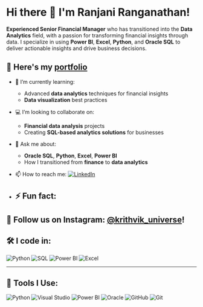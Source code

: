 # Hi there 👋 I'm Ranjani Ranganathan!

**Experienced Senior Financial Manager** who has transitioned into the **Data Analytics** field, with a passion for transforming financial insights through data. I specialize in using **Power BI**, **Excel**, **Python**, and **Oracle SQL** to deliver actionable insights and drive business decisions.

## 🚀 Here's my [portfolio](https://github.com/RanjaniRanganathan/RanjaniRanganathan)

- 🌱 I’m currently learning:
  - Advanced **data analytics** techniques for financial insights
  - **Data visualization** best practices

- 💻 I’m looking to collaborate on:
  - **Financial data analysis** projects
  - Creating **SQL-based analytics solutions** for businesses

- 💬 Ask me about:
  - **Oracle SQL**, **Python**, **Excel**, **Power BI**
  - How I transitioned from **finance** to **data analytics**

- 📫 How to reach me:
  [![LinkedIn](https://img.shields.io/badge/LinkedIn-blue?style=flat-square&logo=linkedin&logoColor=white)](https://www.linkedin.com/in/ranjani-ranganathan/)

- ## ⚡ Fun fact:
📸 Follow us on Instagram: [@krithvik_universe](https://www.instagram.com/krithvik_universe/)!
---

## 🛠 I code in:
![Python](https://img.shields.io/badge/Python-3776AB?style=for-the-badge&logo=python&logoColor=white)
![SQL](https://img.shields.io/badge/SQL-003B57?style=for-the-badge&logo=oracle&logoColor=white)
![Power BI](https://img.shields.io/badge/Power%20BI-F2C811?style=for-the-badge&logo=power-bi&logoColor=white)
![Excel](https://img.shields.io/badge/Excel-217346?style=for-the-badge&logo=microsoft-excel&logoColor=white)

---

## 🔧 Tools I Use:
![Python](https://img.shields.io/badge/Python-3776AB?style=for-the-badge&logo=python&logoColor=white)
![Visual Studio](https://img.shields.io/badge/Visual_Studio-5C2D91?style=for-the-badge&logo=visual%20studio&logoColor=white)
![Power BI](https://img.shields.io/badge/Power%20BI-F2C811?style=for-the-badge&logo=power-bi&logoColor=white)
![Oracle](https://img.shields.io/badge/Oracle-F80000?style=for-the-badge&logo=oracle&logoColor=white)
![GitHub](https://img.shields.io/badge/GitHub-181717?style=for-the-badge&logo=github&logoColor=white)
![Git](https://img.shields.io/badge/Git-F05032?style=for-the-badge&logo=git&logoColor=white)



